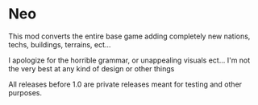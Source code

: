 # Neo
This mod converts the entire base game adding completely new nations, techs, buildings, terrains, ect...



I apologize for the horrible grammar, or unappealing visuals ect... I'm not the very best at any kind of design or other things 

All releases before 1.0 are private releases meant for testing and other purposes. 
